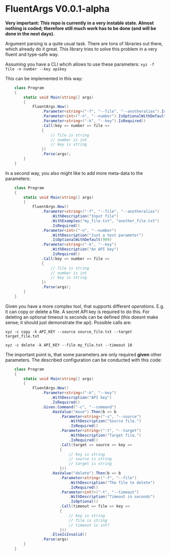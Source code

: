 ﻿# FluentArgs V0.0.1-alpha

**Very important: This repo is currently in a very instable state. Almost nothing
is coded; therefore still much work has to be done (and will be done in the next
days).**


Argument parsing is a quite usual task. There are tons of libraries out there, which already
do it great. This library tries to solve this problem in a very fluent and type-safe way.

Assuming you have a CLI whcih allows to use these parameters: `xyz -f file -n number --key apikey`

This can be implemented in this way:

```cs
    class Program
    {
        static void Main(string[] args)
        {
            FluentArgs.New()
                .Parameter<string>("-f", "--file", "--anotheralias").IsRequired()
                .Parameter<int>("-n", "--number").IsOptionalWithDefault(999)
                .Parameter<string>("-k", "--key").IsRequired()
                .Call(key => number => file =>
                {
                    // file is string
                    // number is int
                    // key is string
                })
                .Parse(args);
        }
    }
```

In a second way, you also might like to add more meta-data to the parameters:

```cs
    class Program
    {
        static void Main(string[] args)
        {
            FluentArgs.New()
                .Parameter<string>("-f", "--file", "--anotheralias")
                    .WithDescription("Input file")
                    .WithExamples("my_file.txt", "another_file.txt")
                    .IsRequired()
                .Parameter<int>("-n", "--number")
                    .WithDescription("Just a test parameter")
                    .IsOptionalWithDefault(999)
                .Parameter<string>("-k", "--key")
                    .WithDescription("An API key")
                    .IsRequired()
                .Call(key => number => file =>
                {
                    // file is string
                    // number is int
                    // key is string
                })
                .Parse(args);
        }
    }
```

Given you have a more complex tool, that supports different *operations*. E.g. it can copy or delete
a file. A secret API key is required to do this. For deleting an optional timeout is seconds can be defined
(this doesnt make sense; it should just demonstrate the api).
Possible calls are:

`xyz -c copy -k API_KEY --source source_file.txt --target target_file.txt`

`xyz -c delete -k API_KEY --file my_file.txt --timeout 10`

The important point is, that some parameters are only required **given** other parameters. The described
configuration can be conducted with this code:

```cs
    class Program
    {
        static void Main(string[] args)
        {
            FluentArgs.New()
                .Parameter<string>("-k", "--key")
                    .WithDescription("API key")
                    .IsRequired()
                .Given.Command("-c", "--command")
                    .HasValue("move").Then(b => b
                        .Parameter<string>("-s", "--source")
                            .WithDescription("Source file.")
                            .IsRequired()
                        .Parameter<string>("-t", "--target")
                            .WithDescription("Target file.")
                            .IsRequired()
                        .Call(target => source => key =>
                        {
                            // key is string
                            // source is string
                            // target is string
                        }))
                    .HasValue("delete").Then(b => b
                        .Parameter<string>("-f", "--file")
                            .WithDescription("The file to delete")
                            .IsRequired()
                        .Parameter<int?>("-t", "--timeout")
                            .WithDescription("Timeout in seconds")
                            .IsOptional()
                        .Call(timeout => file => key =>
                        {
                            // key is string
                            // file is string
                            // timeout is int?
                        }))
                    .ElseIsInvalid()
                .Parse(args)
        }
    }
```
